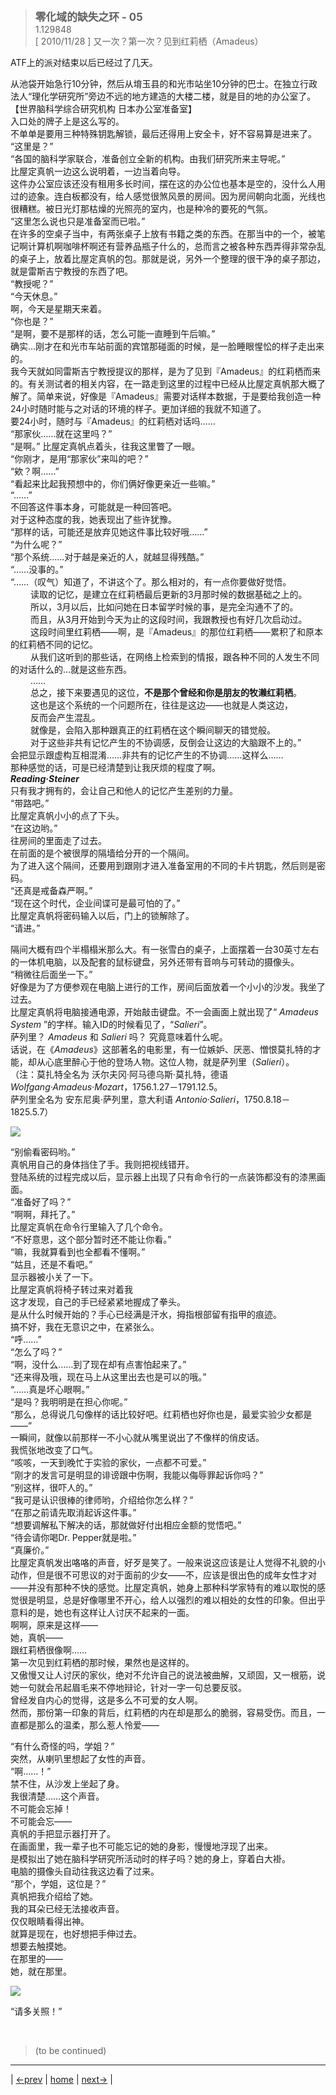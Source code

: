 > <big> **零化域的缺失之环 - 05** </big>  
> 1.129848  
> [ 2010/11/28 ] 又一次？第一次？见到红莉栖（Amadeus）

ATF上的派对结束以后已经过了几天。

从池袋开始急行10分钟，然后从堉玉县的和光市站坐10分钟的巴士。在独立行政法人“理化学研究所”旁边不远的地方建造的大楼二楼，就是目的地的办公室了。  
【世界脑科学综合研究机构 日本办公室准备室】  
入口处的牌子上是这么写的。  
不单单是要用三种特殊钥匙解锁，最后还得用上安全卡，好不容易算是进来了。  
“这里是？”  
“各国的脑科学家联合，准备创立全新的机构。由我们研究所来主导呢。”  
比屋定真帆一边这么说明着，一边当着向导。  
这件办公室应该还没有租用多长时间，摆在这的办公位也基本是空的，没什么人用过的迹象。连白板都没有，给人感觉很煞风景的房间。因为房间朝向北面，光线也很糟糕。被日光灯那枯燥的光照亮的室内，也是种冷的要死的气氛。  
“这里怎么说也只是准备室而已啦。”  
在许多的空桌子当中，有两张桌子上放有书籍之类的东西。在那当中的一个，被笔记啊计算机啊咖啡杯啊还有营养品瓶子什么的，总而言之被各种东西弄得非常杂乱的桌子上，放着比屋定真帆的包。那就是说，另外一个整理的很干净的桌子那边，就是雷斯吉宁教授的东西了吧。  
“教授呢？”  
“今天休息。”  
啊，今天是星期天来着。  
“你也是？”  
“是啊，要不是那样的话，怎么可能一直睡到午后嘛。”  
确实…刚才在和光市车站前面的宾馆那碰面的时候，是一脸睡眼惺忪的样子走出来的。  
我今天就如同雷斯吉宁教授提议的那样，是为了见到『Amadeus』的红莉栖而来的。有关测试者的相关内容，在一路走到这里的过程中已经从比屋定真帆那大概了解了。简单来说，好像是『Amadeus』需要对话样本数据，于是要给我创造一种24小时随时能与之对话的环境的样子。更加详细的我就不知道了。  
要24小时，随时与『Amadeus』的红莉栖对话吗……  
“那家伙……就在这里吗？”  
“是啊。”
比屋定真帆点着头，往我这里瞥了一眼。  
“你刚才，是用“那家伙”来叫的吧？”  
“欸？啊……”  
“看起来比起我预想中的，你们俩好像更亲近一些嘛。”  
“……”  
不回答这件事本身，可能就是一种回答吧。  
对于这种态度的我，她表现出了些许犹豫。  
“那样的话，可能还是放弃见她这件事比较好哦……”  
“为什么呢？”  
“那个系统……对于越是亲近的人，就越显得残酷。”  
“……没事的。”  
“……（叹气）知道了，不讲这个了。那么相对的，有一点你要做好觉悟。  
&emsp;&emsp; 读取的记忆，是建立在红莉栖最后更新的3月那时候的数据基础之上的。  
&emsp;&emsp; 所以，3月以后，比如问她在日本留学时候的事，是完全沟通不了的。  
&emsp;&emsp; 而且，从3月开始到今天为止的这段时间，我跟教授也有好几次启动过。  
&emsp;&emsp; 这段时间里红莉栖——啊，是『Amadeus』的那位红莉栖——累积了和原本的红莉栖不同的记忆。  
&emsp;&emsp; 从我们这听到的那些话，在网络上检索到的情报，跟各种不同的人发生不同的对话什么的…就是这些东西。  
&emsp;&emsp; ……  
&emsp;&emsp; 总之，接下来要遇见的这位，**不是那个曾经和你是朋友的牧濑红莉栖**。  
&emsp;&emsp; 这也是这个系统的一个问题所在，往往是这边——也就是人类这边，  
&emsp;&emsp; 反而会产生混乱。  
&emsp;&emsp; 就像是，会陷入那种跟真正的红莉栖在这个瞬间聊天的错觉般。  
&emsp;&emsp; 对于这些非共有记忆产生的不协调感，反倒会让这边的大脑跟不上的。”  
会把显示跟虚构互相混淆……非共有的记忆产生的不协调……这样么……  
那种感觉的话，可是已经清楚到让我厌烦的程度了啊。  
***Reading·Steiner***  
只有我才拥有的，会让自己和他人的记忆产生差别的力量。  
“带路吧。”  
比屋定真帆小小的点了下头。  
“在这边哟。”  
往房间的里面走了过去。  
在前面的是个被很厚的隔墙给分开的一个隔间。  
为了进入这个隔间，还要用到跟刚才进入准备室用的不同的卡片钥匙，然后则是密码。  
“还真是戒备森严啊。”  
“现在这个时代，企业间谍可是最可怕的了。”  
比屋定真帆将密码输入以后，门上的锁解除了。  
“请进。”  

隔间大概有四个半榻榻米那么大。有一张雪白的桌子，上面摆着一台30英寸左右的一体机电脑，以及配套的鼠标键盘，另外还带有音响与可转动的摄像头。  
“稍微往后面坐一下。”  
好像是为了方便参观在电脑上进行的工作，房间后面放着一个小小的沙发。我坐了过去。  
比屋定真帆将电脑接通电源，开始敲击键盘。不一会画面上就出现了“ *Amadeus System* ”的字样。输入ID的时候看见了，“*Salieri*”。  
萨列里？ *Amadeus* 和 *Salieri* 吗？ 究竟意味着什么呢。  
话说，在《*Amadeus*》这部著名的电影里，有一位嫉妒、厌恶、憎恨莫扎特的才能，却从心底里醉心于他的登场人物。这位人物，就是萨列里（*Salieri*）。  
（注：莫扎特全名为 沃尔夫冈·阿马德乌斯·莫扎特，德语 *Wolfgang·Amadeus·Mozart*，1756.1.27－1791.12.5。  
萨列里全名为 安东尼奥·萨列里，意大利语 *Antonio·Salieri*，1750.8.18－1825.5.7）

![](../pics/009.png)

“别偷看密码哟。”  
真帆用自己的身体挡住了手。我则把视线错开。  
登陆系统的过程完成以后，显示器上出现了只有命令行的一点装饰都没有的漆黑画面。  
“准备好了吗？”  
“啊啊，拜托了。”  
比屋定真帆在命令行里输入了几个命令。  
“不好意思，这个部分暂时还不能让你看。”  
“嘛，我就算看到也全都看不懂啊。”  
“姑且，还是不看吧。”  
显示器被小关了一下。  
比屋定真帆将椅子转过来对着我  
这才发现，自己的手已经紧紧地握成了拳头。  
是从什么时候开始的？手心已经满是汗水，拇指根部留有指甲的痕迹。  
搞不好，我在无意识之中，在紧张么。  
“呼……”  
“怎么了吗？”  
“啊，没什么……到了现在却有点害怕起来了。”  
“还来得及哦，现在马上从这里出去也是可以的哦。”  
“……真是坏心眼啊。”  
“是吗？我明明是在担心你呢。”  
“那么，总得说几句像样的话比较好吧。红莉栖也好你也是，最爱实验少女都是——”  
一瞬间，就像以前那样一不小心就从嘴里说出了不像样的俏皮话。  
我慌张地改变了口气。  
“咳咳，一天到晚忙于实验的家伙，一点都不可爱。”  
“刚才的发言可是明显的诽谤跟中伤啊，我能以侮辱罪起诉你吗？”  
“别这样，很吓人的。”  
“我可是认识很棒的律师哟，介绍给你怎么样？”  
“在那之前请先取消起诉这件事。”  
“想要调解私下解决的话，那就做好付出相应金额的觉悟吧。”  
“待会请你喝Dr. Pepper就是啦。”  
“真廉价。”  
比屋定真帆发出咯咯的声音，好歹是笑了。一般来说这应该是让人觉得不礼貌的小动作，但是很不可思议的对于面前的少女——不，应该是很出色的成年女性才对——并没有那种不快的感觉。比屋定真帆，她身上那种科学家特有的难以取悦的感觉很是明显，总是好像哪里不开心，给人以强烈的难以相处的女性的印象。但出乎意料的是，她也有这样让人讨厌不起来的一面。  
啊啊，原来是这样——  
她，真帆——  
跟红莉栖很像啊……  
第一次见到红莉栖的那时候，果然也是这样的。  
又傲慢又让人讨厌的家伙，绝对不允许自己的说法被曲解，又顽固，又一根筋，说她一句就会吊起眉毛来不停地辩论，针对一字一句总要反驳。  
曾经发自内心的觉得，这是多么不可爱的女人啊。  
然而，那份第一印象的背后，红莉栖的内在却是那么的脆弱，容易受伤。而且，一直都是那么的温柔，那么惹人怜爱——  

“有什么奇怪的吗，学姐？”  
突然，从喇叭里想起了女性的声音。  
“啊……！”  
禁不住，从沙发上坐起了身。  
我很清楚……这个声音。  
不可能会忘掉！  
不可能会忘——  
真帆的手把显示器打开了。  
在画面里，我一辈子也不可能忘记的她的身影，慢慢地浮现了出来。  
是模拟出了她在脑科学研究所活动时的样子吗？她的身上，穿着白大褂。  
电脑的摄像头自动往我这边看了过来。  
“那个，学姐，这位是？”  
真帆把我介绍给了她。  
我的耳朵已经无法接收声音。  
仅仅眼睛看得出神。  
就算是现在，也好想把手伸过去。  
想要去触摸她。  
在那里的——  
她，就在那里。  

![](../pics/010.png)

“请多关照！”  


<br/>

> (to be continued)
---

| [←prev](./0004) | [home](../../) | [next→](./0006) |
